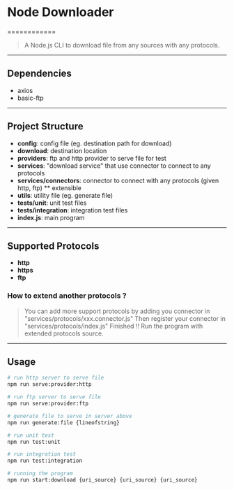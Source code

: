 # Node Downloader
============
> A Node.js CLI to download file from any sources with any protocols.

----------------------------------------
## Dependencies
* axios
* basic-ftp

----------------------------------------
## Project Structure
* <b>config</b>: config file (eg. destination path for download)
* <b>download</b>: destination location
* <b>providers</b>: ftp and http provider to serve file for test
* <b>services</b>: "download service" that use connector to connect to any protocols
* <b>services/connectors</b>: connector to connect with any protocols (given http, ftp) ** extensible
* <b>utils</b>: utility file (eg. generate file)
* <b>tests/unit</b>: unit test files
* <b>tests/integration</b>: integration test files
* <b>index.js</b>: main program

----------------------------------------
## Supported Protocols
* <b>http</b>
* <b>https</b>
* <b>ftp</b>

### How to extend another protocols ?
> You can add more support protocols by adding you connector in "services/protocols/xxx.connector.js"
> Then register your connector in "services/protocols/index.js"
> Finished !! Run the program with extended protocols source.

----------------------------------------
## Usage

``` bash
# run http server to serve file
npm run serve:provider:http

# run ftp server to serve file
npm run serve:provider:ftp

# generate file to serve in server above
npm run generate:file {lineofstring}

# run unit test
npm run test:unit

# run integration test
npm run test:integration

# running the program
npm run start:download {uri_source} {uri_source} {uri_source}
